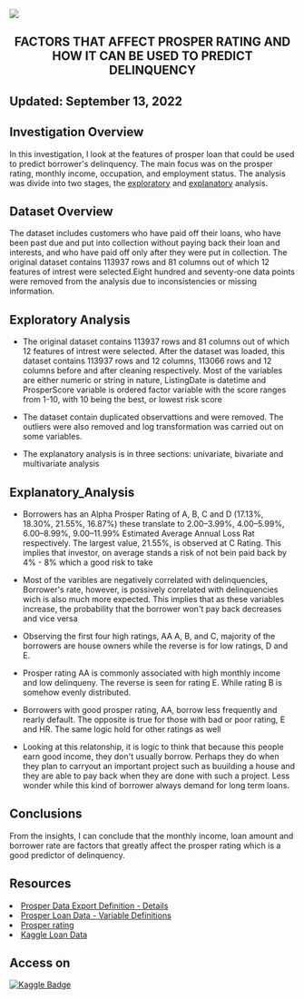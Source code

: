![](https://savingexpert.org/wp-content/uploads/2018/11/prosper-personal-loans-reviews.png)

<h2 align = 'center'>FACTORS THAT AFFECT PROSPER RATING AND HOW IT CAN BE USED TO PREDICT DELINQUENCY</h2>

## Updated: September 13, 2022

## Investigation Overview
In this investigation, I look at the features of prosper loan that could be used to predict borrower's delinquency. The main focus was on the prosper rating, monthly income, occupation, and employment status. The analysis was divide into two stages, the [exploratory](Exploratory_Analysis.ipynb) and [explanatory](Explanatory_Analysis.ipynb) analysis.

## Dataset Overview
The dataset includes customers who have paid off their loans, who have been past due and put into collection without paying back their loan and interests, and who have paid off only after they were put in collection. The original dataset contains 113937 rows and 81 columns out of which 12 features of intrest were selected.Eight hundred and seventy-one data points were removed from the analysis due to inconsistencies or missing information.

## Exploratory Analysis
- The original dataset contains 113937 rows and 81 columns out of which 12 features of intrest were selected. After the dataset was loaded, this dataset contains 113937 rows and 12 columns, 113066 rows and 12 columns before and after cleaning respectively. Most of the variables are either numeric or string in nature, ListingDate is datetime and ProsperScore variable is ordered factor variable with the score ranges from 1-10, with 10 being the best, or lowest risk score

- The dataset contain duplicated observattions and were removed. The outliers were also removed and log transformation was carried out on some variables.

- The explanatory analysis is in three sections: univariate, bivariate and multivariate analysis

## Explanatory_Analysis
- Borrowers has an Alpha Prosper Rating of A, B, C and D (17.13%, 18.30%, 21.55%, 16.87%) these translate to 2.00–3.99%, 4.00–5.99%, 6.00–8.99%, 9.00–11.99% Estimated Average Annual Loss Rat respectively. The largest value, 21.55%, is observed at C Rating. This implies that investor, on average stands a risk of not bein paid back by 4% - 8% which a good risk to take

- Most of the varibles are negatively correlated with delinquencies, Borrower's rate, however, is possively correlated with delinquencies wich is also much more expected. This implies that as these variables increase, the probability that the borrower won't pay back decreases and vice versa

- Observing the first four high ratings, AA A, B, and C, majority of the borrowers are house owners while the reverse is for low ratings, D and E.

- Prosper rating AA is commonly associated with high monthly income and low delinqueny. The reverse is seen for rating E. While rating B is somehow evenly distributed.

- Borrowers with good prosper rating, AA, borrow less frequently and rearly default. The opposite is true for those with bad or poor rating, E and HR. The same logic hold for other ratings as well

- Looking at this relatonship, it is logic to think that because this people earn good income, they don't usually borrow. Perhaps they do when they plan to carryout an important project such as buuilding a house and they are able to pay back when they are done with such a project. Less wonder while this kind of borrower always demand for long term loans.


## Conclusions
From the insights, I can conclude that the monthly income, loan amount and borrower rate are factors that greatly affect the prosper rating which is a good predictor of delinquency.

## Resources
<li><a href = 'https://www.prosper.com/Downloads/Services/Documentation/ProsperDataExport_Details.html'>Prosper Data Export Definition - Details</a> </li>
<li><a href = 'https://docs.google.com/document/d/e/2PACX-1vQmkX4iOT6Rcrin42vslquX2_wQCjIa_hbwD0xmxrERPSOJYDtpNc_3wwK_p9_KpOsfA6QVyEHdxxq7/pub'>Prosper Loan Data - Variable Definitions</a></li>
<li><a href = 'https://en.wikipedia.org/wiki/Prosper_Marketplace#cite_note-ProsperRatings-11'>Prosper rating</a></li>
<li><a href = 'https://www.kaggle.com/datasets/zhijinzhai/loandata'>Kaggle Loan Data</a></li>


## Access on
[![Kaggle Badge](https://img.shields.io/badge/-Kaggle-0e76a8?style=flat&labelColor=0e76a8&logo=dev.to&logoColor=white)](https://www.kaggle.com/nurudeenabdulsalaam/prosper-loan-eda)
